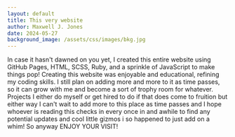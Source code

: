 ```yaml
---
layout: default
title: This very website
author: Maxwell J. Jones
date: 2024-05-27
background_image: /assets/css/images/bkg.jpg
---
```


In case it hasn't dawned on you yet, I created this entire website using GitHub Pages, HTML, SCSS, Ruby, and a sprinkle of JavaScript to make things pop! 
Creating this website was enjoyable and educational, refining my coding skills. I still plan on adding more and more to it as time passes, so it can grow with me and become a sort of trophy room for whatever.
Projects I either do myself or get hired to do if that does come to fruition but either way I can't wait to add more to this place as time passes and I hope whoever is reading this checks in every once in and awhile to find 
any potential updates and cool little gizmos i so happened to just add on a whim! So anyway ENJOY YOUR VISIT!
